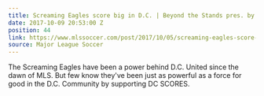 ```yaml
---
title: Screaming Eagles score big in D.C. | Beyond the Stands pres. by Wells Fargo
date: 2017-10-09 20:53:00 Z
position: 44
link: https://www.mlssoccer.com/post/2017/10/05/screaming-eagles-score-big-d-c-beyond-stands-pres-wells-fargo?autoplay=true
source: Major League Soccer
---
```


The Screaming Eagles have been a power behind D.C. United since the dawn of MLS. But few know they've been just as powerful as a force for good in the D.C. Community by supporting DC SCORES.
